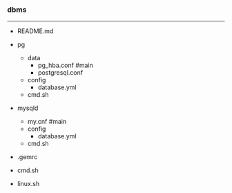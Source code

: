 ### dbms

---

- README.md
- pg
  - data
    - pg_hba.conf #main
    - postgresql.conf
  - config
    - database.yml
  - cmd.sh

- mysqld
  - my.cnf #main
  - config
    - database.yml
  - cmd.sh

- .gemrc

- cmd.sh
- linux.sh






